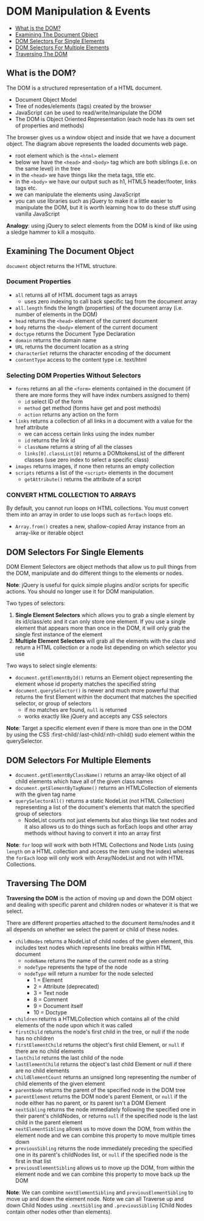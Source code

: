 # DOM Manipulation & Events

- [What is the DOM?](#what-is-the-dom)
- [Examining The Document Object](#examining-the-document-object)
- [DOM Selectors For Single Elements](#dom-selectors-for-single-elements)
- [DOM Selectors For Multiple Elements](#dom-selectors-for-multiple-elements)
- [Traversing The DOM](#traversing-the-dom)


##  What is the DOM?

The DOM is a structured representation of a HTML document.

- Document Object Model
- Tree of nodes/elements (tags) created by the browser
- JavaScript can be used to read/write/manipulate the DOM
- The DOM is Object Oriented Representation (each node has its own set of properties and methods)

The browser gives us a window object and inside that we have a document object. The diagram above represents the loaded documents web page.

- root element which is the `<html>` element
- below we have the `<head>` and `<body>` tag which are both siblings (i.e. on the same level) in the tree
- in the `<head>` we have things like the meta tags, title etc.
- in the `<body>` we have our output such as h1, HTML5 header/footer, links tags etc.
- we can manipulate the elements using JavaScript
- you can use libraries such as jQuery to make it a little easier to manipulate the DOM, but it is worth learning how to do these stuff using vanilla JavaScript

**Analogy**: using jQuery to select elements from the DOM is kind of like using a sledge hammer to kill a mosquito.


## Examining The Document Object

`document` object returns the HTML structure.

### Document Properties

- `all` returns all of HTML document tags as arrays
  - uses zero indexing to call back specific tag from the document array
- `all.length` finds the length (properties) of the document array (i.e. number of elements in the DOM)
- `head` returns the `<head>` element of the current document
- `body` returns the `<body>` element of the current document
- `doctype` returns the Document Type Declaration
- `domain` returns the domain name
- `URL` returns the document location as a string
- `characterSet` returns the character encoding of the document
- `contentType` access to the content type i.e. text/html

### Selecting DOM Properties Without Selectors

- `forms`  returns an all the `<form>` elements contained in the document (if there are more forms they will have index numbers assigned to them)
  - `id` select ID of the form
  - `method` get method (forms have get and post methods)
  - `action` returns any action on the form
- `links` returns a collection of all links in a document with a value for the href attribute
  - we can access certain links using the index number
  - `id` returns the link id
  - `className` returns a string of all the classes
  - `links[0].classList[0]` returns a DOMtokensList of the different classes (use zero index to select a specific class)
- `images` returns images, if none then returns an empty collection
- `scripts` returns a list of the `<script>` elements in the document
  - `getAttribute()` returns the attribute of a script

### CONVERT HTML COLLECTION TO ARRAYS

By default, you cannot run loops on HTML collections. You must convert them into an array in order to use loops such as `forEach` loops etc.

- `Array.from()` creates a new, shallow-copied Array instance from an array-like or iterable object


## DOM Selectors For Single Elements

DOM Element Selectors are object methods that allow us to pull things from the DOM, manipulate and do different things to the elements or nodes.

**Note**: jQuery is useful for quick simple plugins and/or scripts for specific actions. You should no longer use it for DOM manipulation.

Two types of selectors:

1. **Single Element Selectors** which allows you to grab a single element by its id/class/etc and it can only store one element. If you use a single element that appears more than once in the DOM, it will only grab the single first instance of the element
2. **Multiple Element Selectors** will grab all the elements with the class and return a HTML collection or a node list depending on which selector you use

Two ways to select single elements:

- `document.getElementById()` returns an Element object representing the element whose id property matches the specified string
- `document.querySelector()` is newer and much more powerful that returns the first Element within the document that matches the specified selector, or group of selectors
  - if no matches are found, `null` is returned
  - works exactly like jQuery and accepts any CSS selectors

**Note**: Target a specific element even if there is more than one in the DOM by using the CSS :first-child/:last-child/:nth-child() sudo element within the querySelector.


## DOM Selectors For Multiple Elements

- `document.getElementByClassName()` returns an array-like object of all child elements which have all of the given class names
- `document.getElementByTagName()` returns an HTMLCollection of elements with the given tag name
- `querySelectorAll()` returns a static NodeList (not HTML Collection) representing a list of the document's elements that match the specified group of selectors
  - NodeList counts not just elements but also things like text nodes and it also allows us to do things such as forEach loops and other array methods without having to convert it into an array first

**Note**: `for` loop will work with both HTML Collections and Node Lists (using `length` on a HTML collection and access the item using the index) whereas the `forEach` loop will only work with Array/NodeList and not with HTML Collections.


## Traversing The DOM

**Traversing the DOM** is the action of moving up and down the DOM object and dealing with specific parent and children nodes or whatever it is that we select.

There are different properties attached to the document items/nodes and it all depends on whether we select the parent or child of these nodes.

- `childNodes` returns a NodeList of child nodes of the given element, this includes text nodes which represents line breaks within HTML document
  - `nodeName` returns the name of the current node as a string
  - `nodeType` represents the type of the node
  - `nodeType` will return a number for the node selected
    - 1 = Element
    - 2 = Attribute (deprecated)
    - 3 = Text node
    - 8 = Comment
    - 9 = Document itself
    - 10 = Doctype
- `children` returns a HTMLCollection which contains all of the child elements of the node upon which it was called
- `firstChild` returns the node's first child in the tree, or null if the node has no children
- `firstElementChild` returns the object's first child Element, or `null` if there are no child elements
- `lastChild` returns the last child of the node
- `lastElementChild` returns the object's last child Element or null if there are no child elements
- `childElementCount` returns an unsigned long representing the number of child elements of the given element
- `parentNode` returns the parent of the specified node in the DOM tree
- `parentElement` returns the DOM node's parent Element, or `null` if the node either has no parent, or its parent isn't a DOM Element
- `nextSibling` returns the node immediately following the specified one in their parent's childNodes, or returns `null` if the specified node is the last child in the parent element
- `nextElementSibling` allows us to move down the DOM, from within the element node and we can combine this property to move multiple times down
- `previousSibling` returns the node immediately preceding the specified one in its parent's childNodes list, or `null` if the specified node is the first in that list
- `previousElementSibling` allows us to move up the DOM, from within the element node and we can combine this property to move back up the DOM

**Note**: We can combine `nextElementSibling` and `previousElementSibling` to move up and down the element node. Note we can all Traverse up and down Child Nodes using `.nextSibling` and `.previousSibling` (Child Nodes contain other nodes other than elements).
